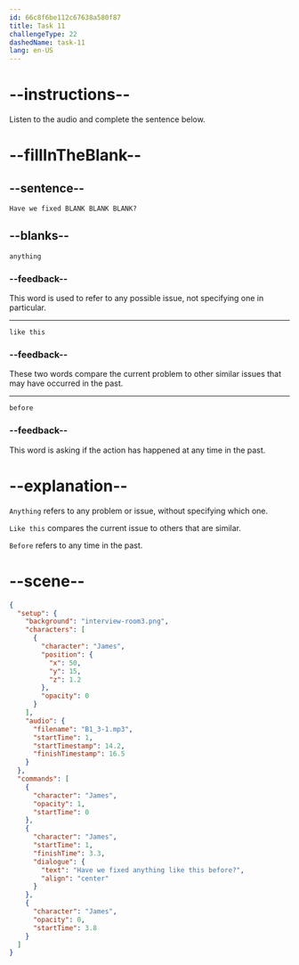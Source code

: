 ```yaml
---
id: 66c8f6be112c67638a580f87
title: Task 11
challengeType: 22
dashedName: task-11
lang: en-US
---
```

<!-- (Audio) James: Have we fixed anything like this before? -->

# --instructions--

Listen to the audio and complete the sentence below.

# --fillInTheBlank--

## --sentence--

`Have we fixed BLANK BLANK BLANK?`

## --blanks--

`anything`

### --feedback--

This word is used to refer to any possible issue, not specifying one in particular.

---

`like this`

### --feedback--

These two words compare the current problem to other similar issues that may have occurred in the past.

---

`before`

### --feedback--

This word is asking if the action has happened at any time in the past.

# --explanation--

`Anything` refers to any problem or issue, without specifying which one.

`Like this` compares the current issue to others that are similar.

`Before` refers to any time in the past.

# --scene--

```json
{
  "setup": {
    "background": "interview-room3.png",
    "characters": [
      {
        "character": "James",
        "position": {
          "x": 50,
          "y": 15,
          "z": 1.2
        },
        "opacity": 0
      }
    ],
    "audio": {
      "filename": "B1_3-1.mp3",
      "startTime": 1,
      "startTimestamp": 14.2,
      "finishTimestamp": 16.5
    }
  },
  "commands": [
    {
      "character": "James",
      "opacity": 1,
      "startTime": 0
    },
    {
      "character": "James",
      "startTime": 1,
      "finishTime": 3.3,
      "dialogue": {
        "text": "Have we fixed anything like this before?",
        "align": "center"
      }
    },
    {
      "character": "James",
      "opacity": 0,
      "startTime": 3.8
    }
  ]
}
```
